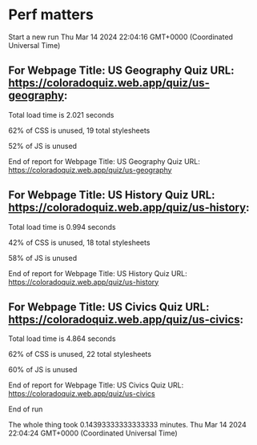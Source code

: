 # Perf matters


Start a new run
Thu Mar 14 2024 22:04:16 GMT+0000 (Coordinated Universal Time)








## For Webpage Title: US Geography Quiz URL: https://coloradoquiz.web.app/quiz/us-geography: 


Total load time is 2.021 seconds


62% of CSS is unused, 19 total stylesheets


52% of JS is unused


End of report for Webpage Title: US Geography Quiz URL: https://coloradoquiz.web.app/quiz/us-geography




## For Webpage Title: US History Quiz URL: https://coloradoquiz.web.app/quiz/us-history: 


Total load time is 0.994 seconds


42% of CSS is unused, 18 total stylesheets


58% of JS is unused


End of report for Webpage Title: US History Quiz URL: https://coloradoquiz.web.app/quiz/us-history




## For Webpage Title: US Civics Quiz URL: https://coloradoquiz.web.app/quiz/us-civics: 


Total load time is 4.864 seconds


62% of CSS is unused, 22 total stylesheets


60% of JS is unused


End of report for Webpage Title: US Civics Quiz URL: https://coloradoquiz.web.app/quiz/us-civics


End of run


The whole thing took 0.14393333333333333 minutes.
Thu Mar 14 2024 22:04:24 GMT+0000 (Coordinated Universal Time)




